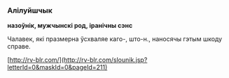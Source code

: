### Алілуйшчык
**назоўнік, мужчынскі род, іранічны сэнс**

Чалавек, які празмерна ўсхваляе каго-, што-н., наносячы гэтым шкоду справе.

<a rel="author">[http://rv-blr.com/](http://rv-blr.com/slounik.jsp?letterId=0&maskId=0&pageId=211)</a>
